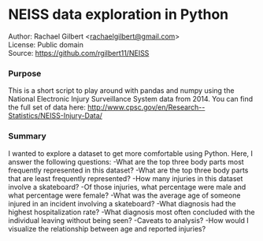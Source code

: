 # NEISS data exploration in Python

Author: Rachael Gilbert &lt;rachaelgilbert@gmail.com&gt;  
License: Public domain  
Source: https://github.com/rgilbert11/NEISS

### Purpose
This is a short script to play around with pandas and numpy using the National Electronic Injury Surveillance System data from 2014. You can find the full set of data here: http://www.cpsc.gov/en/Research--Statistics/NEISS-Injury-Data/

### Summary
I wanted to explore a dataset to get more comfortable using Python. Here, I answer the following questions:
-What are the top three body parts most frequently represented in this dataset?
-What are the top three body parts that are least frequently represented?
-How many injuries in this dataset involve a skateboard?
-Of those injuries, what percentage were male and what percentage were female?
-What was the average age of someone injured in an incident involving a skateboard?
-What diagnosis had the highest hospitalization rate? 
-What diagnosis most often concluded with the individual leaving without being seen?
-Caveats to analysis?
-How would I visualize the relationship between age and reported injuries?

